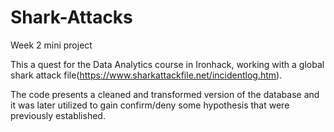 # Shark-Attacks
Week 2 mini project

This a quest for the Data Analytics course in Ironhack, working with a global shark attack file(https://www.sharkattackfile.net/incidentlog.htm).

The code presents a cleaned and transformed version of the database and it was later utilized to gain confirm/deny some hypothesis that were previously established.
